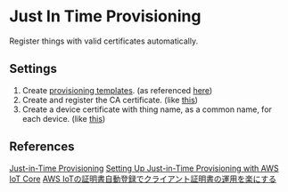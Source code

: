 # Just In Time Provisioning

Register things with valid certificates automatically.

## Settings
1. Create [provisioning templates](./provisioning-template.json). (as referenced [here](https://docs.aws.amazon.com/iot/latest/developerguide/provision-template.html))
2. Create and register the CA certificate. (like [this](./setup-root-ca.sh))
3. Create a device certificate with thing name, as a common name, for each device. (like [this](./create-device-csr.sh))

## References
[Just-in-Time Provisioning](https://docs.aws.amazon.com/iot/latest/developerguide/jit-provisioning.html)
[Setting Up Just-in-Time Provisioning with AWS IoT Core](https://aws.amazon.com/jp/blogs/iot/setting-up-just-in-time-provisioning-with-aws-iot-core/)
[AWS IoTの証明書自動登録でクライアント証明書の運用を楽にする](https://dev.classmethod.jp/cloud/aws/awsiot-cert-auto-regist/)
